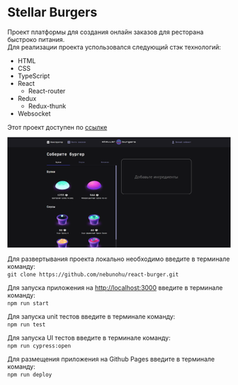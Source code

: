 # Stellar Burgers
Проект платформы для создания онлайн заказов для ресторана быстроко питания.<br>
Для реализации проекта успользовался следующий стэк технологий:
* HTML
* CSS
* TypeScript
* React
  * React-router
* Redux
  * Redux-thunk
* Websocket

Этот проект доступен по [ссылке](https://nebunohu.github.io/react-burger/)

![Main page](https://github.com/nebunohu/react-burger/raw/master/screenshots/constructor.png)

Для развертывания проекта локально необходимо введите в терминале команду:<br>
`git clone https://github.com/nebunohu/react-burger.git`

Для запуска приложения на [http://localhost:3000](http://localhost:3000) введите в терминале команду:<br>
`npm run start`

Для запуска unit тестов введите в терминале команду:<br>
`npm run test`

Для запуска UI тестов введите в терминале команду:<br>
`npm run cypress:open`

Для размещения приложения на Github Pages введите в терминале команду:<br>
`npm run deploy`
